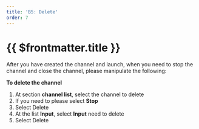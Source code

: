 ```yaml
---
title: 'B5: Delete'
order: 7
---
```


# {{ $frontmatter.title }}

After you have created the channel and launch, when you need to stop the channel and close the channel, please manipulate the following:

**To delete the channel**

1. At section **channel list**, select the channel to delete
2. If you need to please select **Stop**
3. Select Delete
4. At the list **Input**, select **Input** need to delete
5. Select Delete